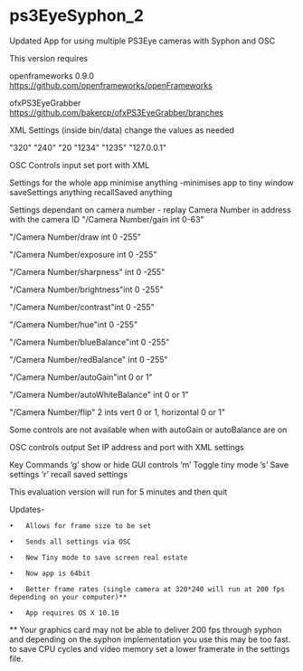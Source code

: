 # ps3EyeSyphon_2
Updated App for using multiple PS3Eye cameras with Syphon and OSC

This version requires 

openframeworks 0.9.0 
https://github.com/openframeworks/openFrameworks

ofxPS3EyeGrabber 
https://github.com/bakercp/ofxPS3EyeGrabber/branches

XML Settings (inside bin/data) change the values as needed

"<CAMWIDTH>320</CAMWIDTH>"
"<CAMHEIGHT>240</CAMHEIGHT>"
"<FRAMERATE>20</FRAMERATE>
"<RECIEVEPORT>1234</RECIEVEPORT>"
"<SENDPORT>1235</SENDPORT>"
"<SENDIP>127.0.0.1</SENDIP>"


OSC Controls input
set port with XML

Settings for the whole app
minimise anything -minimises app to tiny window
saveSettings anything
recallSaved anything

Settings dependant on camera number - replay Camera Number in address with the camera ID
"/Camera Number/gain int 0-63"

"/Camera Number/draw int 0 -255"

"/Camera Number/exposure int 0 -255"

"/Camera Number/sharpness" int 0 -255"

"/Camera Number/brightness"int 0 -255"

"/Camera Number/contrast"int 0 -255"

"/Camera Number/hue"int 0 -255"

"/Camera Number/blueBalance"int 0 -255"

"/Camera Number/redBalance" int 0 -255"

"/Camera Number/autoGain"int 0 or 1"

"/Camera Number/autoWhiteBalance" int 0 or 1"

"/Camera Number/flip" 2 ints vert 0 or 1, horizontal 0 or 1"


Some controls are not available when with autoGain or autoBalance are on

OSC controls output
Set IP address and port with XML settings

Key Commands
‘g’ show or hide GUI controls
‘m’ Toggle tiny mode
’s’ Save settings
‘r’ recall saved settings

This evaluation version will run for 5 minutes and then quit

Updates- 

	•	Allows for frame size to be set

	•	Sends all settings via OSC

	•	New Tiny mode to save screen real estate

	•	Now app is 64bit

	•	Better frame rates (single camera at 320*240 will run at 200 fps depending on your computer)**

	•	App requires OS X 10.10 


** Your graphics card may not be able to deliver 200 fps through syphon and depending on the syphon implementation you use this may be too fast. to save CPU cycles and video memory set a lower framerate in the settings file.
